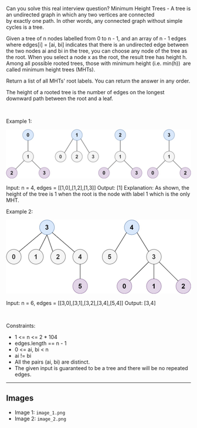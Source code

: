 Can you solve this real interview question? Minimum Height Trees - A tree is an undirected graph in which any two vertices are connected by exactly one path. In other words, any connected graph without simple cycles is a tree.

Given a tree of n nodes labelled from 0 to n - 1, and an array of n - 1 edges where edges[i] = [ai, bi] indicates that there is an undirected edge between the two nodes ai and bi in the tree, you can choose any node of the tree as the root. When you select a node x as the root, the result tree has height h. Among all possible rooted trees, those with minimum height (i.e. min(h))  are called minimum height trees (MHTs).

Return a list of all MHTs' root labels. You can return the answer in any order.

The height of a rooted tree is the number of edges on the longest downward path between the root and a leaf.

 

Example 1:

![Example 1](./image_1.png)


Input: n = 4, edges = [[1,0],[1,2],[1,3]]
Output: [1]
Explanation: As shown, the height of the tree is 1 when the root is the node with label 1 which is the only MHT.


Example 2:

![Example 2](./image_2.png)


Input: n = 6, edges = [[3,0],[3,1],[3,2],[3,4],[5,4]]
Output: [3,4]


 

Constraints:

 * 1 <= n <= 2 * 104
 * edges.length == n - 1
 * 0 <= ai, bi < n
 * ai != bi
 * All the pairs (ai, bi) are distinct.
 * The given input is guaranteed to be a tree and there will be no repeated edges.

---

## Images

- Image 1: `image_1.png`
- Image 2: `image_2.png`
